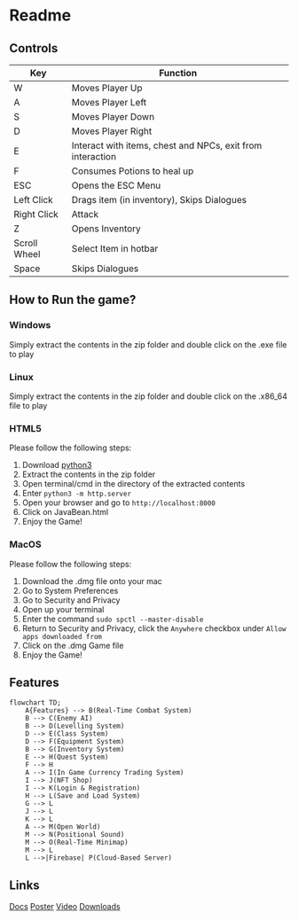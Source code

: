 ﻿
# Readme

## Controls
| Key | Function |
|--|--|
| W | Moves Player Up |
| A | Moves Player Left |
| S | Moves Player Down |
| D | Moves Player Right |
| E | Interact with items, chest and NPCs, exit from interaction |
| F | Consumes Potions to heal up
| ESC | Opens the ESC Menu |
| Left Click | Drags item (in inventory), Skips Dialogues
| Right Click | Attack |
| Z | Opens Inventory
| Scroll Wheel | Select Item in hotbar |
| Space | Skips Dialogues |

## How to Run the game?

### Windows
Simply extract the contents in the zip folder and double click on the .exe file to play

### Linux
Simply extract the contents in the zip folder and double click on the .x86_64 file to play

### HTML5
Please follow the following steps:
 1. Download [python3](https://www.python.org/downloads/)
 2. Extract the contents in the zip folder
 3. Open terminal/cmd in the directory of the extracted contents
 4. Enter `python3 -m http.server`
 5. Open your browser and go to `http://localhost:8000`
 6. Click on JavaBean.html
 7. Enjoy the Game!
 
### MacOS
Please follow the following steps:
 1. Download the .dmg file onto your mac
 2. Go to System Preferences
 3. Go to Security and Privacy
 4. Open up your terminal
 5. Enter the command `sudo spctl --master-disable`
 6. Return to Security and Privacy, click the `Anywhere` checkbox under `Allow apps downloaded from`
 7. Click on the .dmg Game file
 8. Enjoy the Game!
 
## Features
```mermaid
flowchart TD;
	A{Features} --> B(Real-Time Combat System)
	B --> C(Enemy AI)
	B --> D(Levelling System)
	D --> E(Class System)
	D --> F(Equipment System)
	B --> G(Inventory System)
	E --> H(Quest System)
	F --> H
	A --> I(In Game Currency Trading System)
	I --> J(NFT Shop)
	I --> K(Login & Registration)
	H --> L(Save and Load System)
	G --> L
	J --> L
	K --> L
	A --> M(Open World)
	M --> N(Positional Sound)
	M --> O(Real-Time Minimap)
	M --> L
	L -->|Firebase| P(Cloud-Based Server)
```
## Links
[Docs](https://docs.google.com/document/d/1wQjGsiPLWeSY_6v22aFV54N9r4aaHnMU-TmhsJElN44/edit?usp=sharing)
[Poster](https://drive.google.com/file/d/1Pbd7DQy5UR8q-0CrDaljOnSG60CKCDUc/view?usp=sharing)
[Video](https://youtu.be/8bh4gXz2Xrk)
[Downloads](https://drive.google.com/drive/folders/1ut8uZUZ6C1Buhvb6ztNxSndZzi016PuH?usp=sharing)
